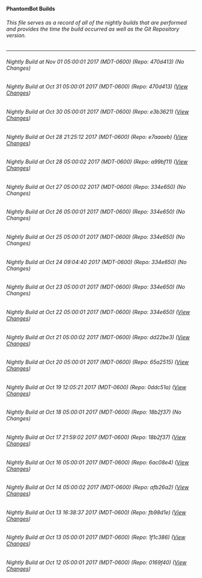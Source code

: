 **PhantomBot Builds**

###### This file serves as a record of all of the nightly builds that are performed and provides the time the build occurred as well as the Git Repository version.
-------------------------------------------------------------------------------------------------------------
###### Nightly Build at Nov 01 05:00:01 2017 (MDT-0600) (Repo: 470d413) (No Changes)
###### Nightly Build at Oct 31 05:00:01 2017 (MDT-0600) (Repo: 470d413) ([View Changes](https://github.com/PhantomBot/PhantomBot/compare/e3b3621...470d413))
###### Nightly Build at Oct 30 05:00:01 2017 (MDT-0600) (Repo: e3b3621) ([View Changes](https://github.com/PhantomBot/PhantomBot/compare/e7aaaeb...e3b3621))
###### Nightly Build at Oct 28 21:25:12 2017 (MDT-0600) (Repo: e7aaaeb) ([View Changes](https://github.com/PhantomBot/PhantomBot/compare/a99bf11...e7aaaeb))
###### Nightly Build at Oct 28 05:00:02 2017 (MDT-0600) (Repo: a99bf11) ([View Changes](https://github.com/PhantomBot/PhantomBot/compare/334e650...a99bf11))
###### Nightly Build at Oct 27 05:00:02 2017 (MDT-0600) (Repo: 334e650) (No Changes)
###### Nightly Build at Oct 26 05:00:01 2017 (MDT-0600) (Repo: 334e650) (No Changes)
###### Nightly Build at Oct 25 05:00:01 2017 (MDT-0600) (Repo: 334e650) (No Changes)
###### Nightly Build at Oct 24 09:04:40 2017 (MDT-0600) (Repo: 334e650) (No Changes)
###### Nightly Build at Oct 23 05:00:01 2017 (MDT-0600) (Repo: 334e650) (No Changes)
###### Nightly Build at Oct 22 05:00:01 2017 (MDT-0600) (Repo: 334e650) ([View Changes](https://github.com/PhantomBot/PhantomBot/compare/dd22be3...334e650))
###### Nightly Build at Oct 21 05:00:02 2017 (MDT-0600) (Repo: dd22be3) ([View Changes](https://github.com/PhantomBot/PhantomBot/compare/65a2515...dd22be3))
###### Nightly Build at Oct 20 05:00:01 2017 (MDT-0600) (Repo: 65a2515) ([View Changes](https://github.com/PhantomBot/PhantomBot/compare/0ddc51a...65a2515))
###### Nightly Build at Oct 19 12:05:21 2017 (MDT-0600) (Repo: 0ddc51a) ([View Changes](https://github.com/PhantomBot/PhantomBot/compare/18b2f37...0ddc51a))
###### Nightly Build at Oct 18 05:00:01 2017 (MDT-0600) (Repo: 18b2f37) (No Changes)
###### Nightly Build at Oct 17 21:59:02 2017 (MDT-0600) (Repo: 18b2f37) ([View Changes](https://github.com/PhantomBot/PhantomBot/compare/6ac08e4...18b2f37))
###### Nightly Build at Oct 16 05:00:01 2017 (MDT-0600) (Repo: 6ac08e4) ([View Changes](https://github.com/PhantomBot/PhantomBot/compare/afb26a2...6ac08e4))
###### Nightly Build at Oct 14 05:00:02 2017 (MDT-0600) (Repo: afb26a2) ([View Changes](https://github.com/PhantomBot/PhantomBot/compare/fb98d1e...afb26a2))
###### Nightly Build at Oct 13 16:38:37 2017 (MDT-0600) (Repo: fb98d1e) ([View Changes](https://github.com/PhantomBot/PhantomBot/compare/1f1c386...fb98d1e))
###### Nightly Build at Oct 13 05:00:01 2017 (MDT-0600) (Repo: 1f1c386) ([View Changes](https://github.com/PhantomBot/PhantomBot/compare/0169f40...1f1c386))
###### Nightly Build at Oct 12 05:00:01 2017 (MDT-0600) (Repo: 0169f40) ([View Changes](https://github.com/PhantomBot/PhantomBot/compare/3df7b1f...0169f40))
